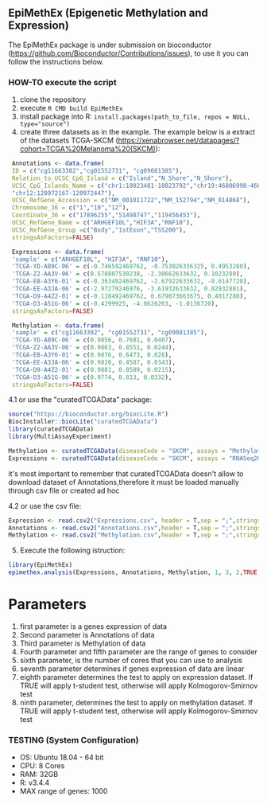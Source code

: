 ## EpiMethEx (Epigenetic Methylation and Expression)
The EpiMethEx package is under submission on bioconductor (https://github.com/Bioconductor/Contributions/issues), to use it you can follow the instructions below.
### HOW-TO execute the script
1. clone the repository
2. execute `R CMD build EpiMethEx`
3. install package into R: `install.packages(path_to_file, repos = NULL, type="source")`
4. create three datasets as in the example. 
The example below is a extract of the datasets TCGA-SKCM 
(https://xenabrowser.net/datapages/?cohort=TCGA%20Melanoma%20(SKCM)):

```R
 Annotations <- data.frame(
 ID = c("cg11663302","cg01552731", "cg09081385"),
 Relation_to_UCSC_CpG_Island = c("Island","N_Shore","N_Shore"),
 UCSC_CpG_Islands_Name = c("chr1:18023481-18023792","chr19:46806998-46807617",
 "chr12:120972167-120972447"),
 UCSC_RefGene_Accession = c("NM_001011722","NM_152794","NM_014868"),
 Chromosome_36 = c("1","19","12"),
 Coordinate_36 = c("17896255","51498747","119456453"),
 UCSC_RefGene_Name = c("ARHGEF10L","HIF3A","RNF10"),
 UCSC_RefGene_Group =c("Body","1stExon","TSS200"),
 stringsAsFactors=FALSE)
```
```R
 Expressions <- data.frame(
 'sample' = c("ARHGEF10L", "HIF3A", "RNF10"),
 'TCGA-YD-A89C-06' = c(-0.746592469762, -0.753826336325, 0.4953280),
 'TCGA-Z2-AA3V-06' = c(0.578807530238, -2.30662633632, 0.1023280),
 'TCGA-EB-A3Y6-01' = c(-0.363492469762, -2.67922633632, -0.6147720),
 'TCGA-EE-A3JA-06' = c(-2.97279246976, -3.61932633632, 0.02932801),
 'TCGA-D9-A4Z2-01' = c(-0.128492469762, 0.679073663675, 0.4017280),
 'TCGA-D3-A51G-06' = c(-0.4299925, -4.0626263, -1.0136720),
 stringsAsFactors=FALSE)
```
```R
 Methylation <- data.frame(
 'sample' = c("cg11663302", "cg01552731", "cg09081385"),
 'TCGA-YD-A89C-06' = c(0.9856, 0.7681, 0.0407),
 'TCGA-Z2-AA3V-06' = c(0.9863, 0.8551, 0.0244),
 'TCGA-EB-A3Y6-01' = c(0.9876, 0.6473, 0.028),
 'TCGA-EE-A3JA-06' = c(0.9826, 0.4587, 0.0343),
 'TCGA-D9-A4Z2-01' = c(0.9881, 0.8509, 0.0215),
 'TCGA-D3-A51G-06' = c(0.9774, 0.813, 0.0332),
 stringsAsFactors=FALSE)
```
4.1 or use the "curatedTCGAData" package:
```R
source("https://bioconductor.org/biocLite.R")
BiocInstaller::biocLite("curatedTCGAData")
library(curatedTCGAData)
library(MultiAssayExperiment)

Methylation <- curatedTCGAData(diseaseCode = "SKCM", assays = "Methylation", dry.run = F)
Expressions <- curatedTCGAData(diseaseCode = "SKCM", assays = "RNASeq2GeneNorm", dry.run = F)
```
it's most important to remember that curatedTCGAData doesn't allow to download dataset of Annotations,therefore it must be loaded manually through csv file or created ad hoc

4.2 or use the csv file:

```R
Expression <- read.csv2("Expressions.csv", header = T,sep = ";",stringsAsFactors=FALSE)
Annotations <- read.csv2("Annotations.csv",header = T,sep = ";",stringsAsFactors=FALSE)
Methylation <- read.csv2("Methylation.csv",header = T,sep = ";",stringsAsFactors=FALSE)
```
5. Execute the following istruction:
 ```R
 library(EpiMethEx)
 epimethex.analysis(Expressions, Annotations, Methylation, 1, 3, 2,TRUE, TRUE, FALSE)
 ```

# Parameters
1. first parameter is a genes expression of data
2. Second parameter is Annotations of data
3. Third parameter is Methylation of data
4. Fourth parameter and  fifth parameter are the range of genes to consider
5. sixth parameter, is the number of cores that you can use to analysis
6. seventh parameter determines if genes expression of data are linear
7. eighth parameter determines the test to apply on expression dataset. If TRUE will apply t-student test, otherwise will apply Kolmogorov-Smirnov test
8. ninth parameter, determines the test to apply on methylation dataset. If TRUE will apply t-student test, otherwise will apply Kolmogorov-Smirnov test

### TESTING (System Configuration)
* OS: Ubuntu 18.04 - 64 bit
* CPU: 8 Cores
* RAM: 32GB
* R: v3.4.4
* MAX range of genes: 1000
